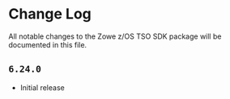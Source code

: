 # Change Log

All notable changes to the Zowe z/OS TSO SDK package will be documented in this file.

## `6.24.0`

- Initial release
